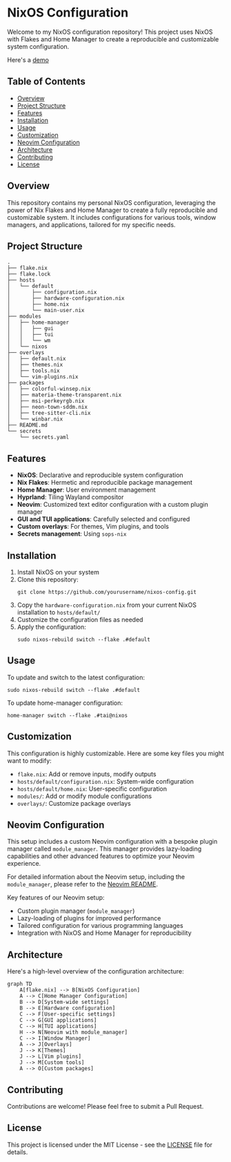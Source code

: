 # NixOS Configuration

Welcome to my NixOS configuration repository! This project uses NixOS with
Flakes and Home Manager to create a reproducible and customizable system
configuration.

Here's a [demo](https://www.youtube.com/watch?v=X7IMYLIEqaM)

## Table of Contents

- [Overview](#overview)
- [Project Structure](#project-structure)
- [Features](#features)
- [Installation](#installation)
- [Usage](#usage)
- [Customization](#customization)
- [Neovim Configuration](#neovim-configuration)
- [Architecture](#architecture)
- [Contributing](#contributing)
- [License](#license)

## Overview

This repository contains my personal NixOS configuration, leveraging the power
of Nix Flakes and Home Manager to create a fully reproducible and customizable
system. It includes configurations for various tools, window managers, and
applications, tailored for my specific needs.

## Project Structure

```
.
├── flake.nix
├── flake.lock
├── hosts
│   └── default
│       ├── configuration.nix
│       ├── hardware-configuration.nix
│       ├── home.nix
│       └── main-user.nix
├── modules
│   ├── home-manager
│   │   ├── gui
│   │   ├── tui
│   │   └── wm
│   └── nixos
├── overlays
│   ├── default.nix
│   ├── themes.nix
│   ├── tools.nix
│   └── vim-plugins.nix
├── packages
│   ├── colorful-winsep.nix
│   ├── materia-theme-transparent.nix
│   ├── msi-perkeyrgb.nix
│   ├── neon-town-sddm.nix
│   ├── tree-sitter-cli.nix
│   └── winbar.nix
├── README.md
└── secrets
    └── secrets.yaml
```

## Features

- **NixOS**: Declarative and reproducible system configuration
- **Nix Flakes**: Hermetic and reproducible package management
- **Home Manager**: User environment management
- **Hyprland**: Tiling Wayland compositor
- **Neovim**: Customized text editor configuration with a custom plugin manager
- **GUI and TUI applications**: Carefully selected and configured
- **Custom overlays**: For themes, Vim plugins, and tools
- **Secrets management**: Using `sops-nix`

## Installation

1. Install NixOS on your system
2. Clone this repository:
   ```
   git clone https://github.com/yourusername/nixos-config.git
   ```
3. Copy the `hardware-configuration.nix` from your current NixOS installation to
   `hosts/default/`
4. Customize the configuration files as needed
5. Apply the configuration:
   ```
   sudo nixos-rebuild switch --flake .#default
   ```

## Usage

To update and switch to the latest configuration:

```
sudo nixos-rebuild switch --flake .#default
```

To update home-manager configuration:

```
home-manager switch --flake .#tai@nixos
```

## Customization

This configuration is highly customizable. Here are some key files you might
want to modify:

- `flake.nix`: Add or remove inputs, modify outputs
- `hosts/default/configuration.nix`: System-wide configuration
- `hosts/default/home.nix`: User-specific configuration
- `modules/`: Add or modify module configurations
- `overlays/`: Customize package overlays

## Neovim Configuration

This setup includes a custom Neovim configuration with a bespoke plugin manager
called `module_manager`. This manager provides lazy-loading capabilities and
other advanced features to optimize your Neovim experience.

For detailed information about the Neovim setup, including the `module_manager`,
please refer to the [Neovim README](./modules/home-manager/tui/nvim/README.md).

Key features of our Neovim setup:

- Custom plugin manager (`module_manager`)
- Lazy-loading of plugins for improved performance
- Tailored configuration for various programming languages
- Integration with NixOS and Home Manager for reproducibility

## Architecture

Here's a high-level overview of the configuration architecture:

```mermaid
graph TD
    A[flake.nix] --> B[NixOS Configuration]
    A --> C[Home Manager Configuration]
    B --> D[System-wide settings]
    B --> E[Hardware configuration]
    C --> F[User-specific settings]
    C --> G[GUI applications]
    C --> H[TUI applications]
    H --> N[Neovim with module_manager]
    C --> I[Window Manager]
    A --> J[Overlays]
    J --> K[Themes]
    J --> L[Vim plugins]
    J --> M[Custom tools]
    A --> O[Custom packages]
```

## Contributing

Contributions are welcome! Please feel free to submit a Pull Request.

## License

This project is licensed under the MIT License - see the [LICENSE](LICENSE) file
for details.

